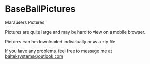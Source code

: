 # BaseBallPictures
Marauders Pictures

Pictures are quite large and may be hard to view on a mobile browser. 

Pictures can be downloaded individually or as a zip file.

If you have any problems, feel free to message me at balteksystems@outlook.com 
